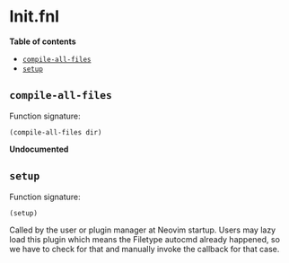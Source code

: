 # Init.fnl

**Table of contents**

- [`compile-all-files`](#compile-all-files)
- [`setup`](#setup)

## `compile-all-files`
Function signature:

```
(compile-all-files dir)
```

**Undocumented**

## `setup`
Function signature:

```
(setup)
```

Called by the user or plugin manager at Neovim startup. Users may lazy load
  this plugin which means the Filetype autocmd already happened, so we have to
  check for that and manually invoke the callback for that case.


<!-- Generated with Fenneldoc v1.0.1
     https://gitlab.com/andreyorst/fenneldoc -->
